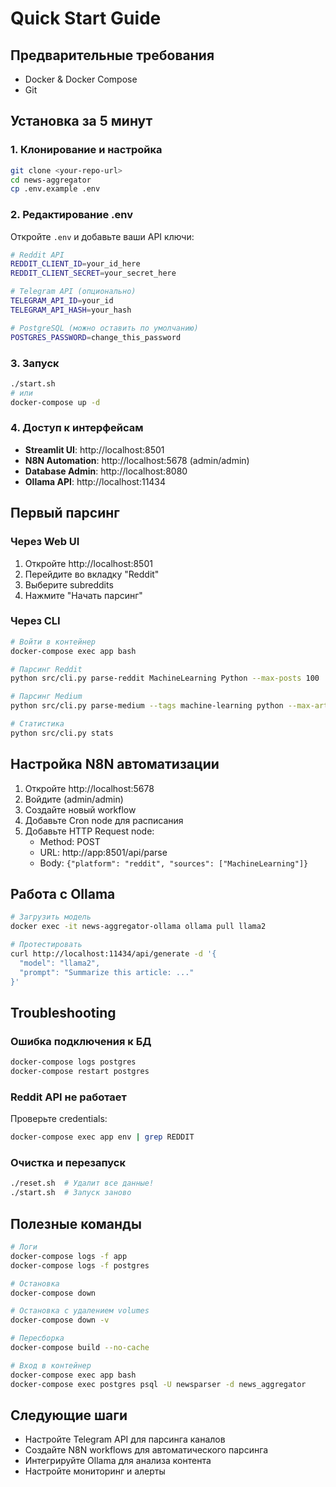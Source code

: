 # Quick Start Guide

## Предварительные требования

- Docker & Docker Compose
- Git

## Установка за 5 минут

### 1. Клонирование и настройка

```bash
git clone <your-repo-url>
cd news-aggregator
cp .env.example .env
```

### 2. Редактирование .env

Откройте `.env` и добавьте ваши API ключи:

```bash
# Reddit API
REDDIT_CLIENT_ID=your_id_here
REDDIT_CLIENT_SECRET=your_secret_here

# Telegram API (опционально)
TELEGRAM_API_ID=your_id
TELEGRAM_API_HASH=your_hash

# PostgreSQL (можно оставить по умолчанию)
POSTGRES_PASSWORD=change_this_password
```

### 3. Запуск

```bash
./start.sh
# или
docker-compose up -d
```

### 4. Доступ к интерфейсам

- **Streamlit UI**: http://localhost:8501
- **N8N Automation**: http://localhost:5678 (admin/admin)
- **Database Admin**: http://localhost:8080
- **Ollama API**: http://localhost:11434

## Первый парсинг

### Через Web UI

1. Откройте http://localhost:8501
2. Перейдите во вкладку "Reddit"
3. Выберите subreddits
4. Нажмите "Начать парсинг"

### Через CLI

```bash
# Войти в контейнер
docker-compose exec app bash

# Парсинг Reddit
python src/cli.py parse-reddit MachineLearning Python --max-posts 100

# Парсинг Medium
python src/cli.py parse-medium --tags machine-learning python --max-articles 50

# Статистика
python src/cli.py stats
```

## Настройка N8N автоматизации

1. Откройте http://localhost:5678
2. Войдите (admin/admin)
3. Создайте новый workflow
4. Добавьте Cron node для расписания
5. Добавьте HTTP Request node:
   - Method: POST
   - URL: http://app:8501/api/parse
   - Body: `{"platform": "reddit", "sources": ["MachineLearning"]}`

## Работа с Ollama

```bash
# Загрузить модель
docker exec -it news-aggregator-ollama ollama pull llama2

# Протестировать
curl http://localhost:11434/api/generate -d '{
  "model": "llama2",
  "prompt": "Summarize this article: ..."
}'
```

## Troubleshooting

### Ошибка подключения к БД

```bash
docker-compose logs postgres
docker-compose restart postgres
```

### Reddit API не работает

Проверьте credentials:
```bash
docker-compose exec app env | grep REDDIT
```

### Очистка и перезапуск

```bash
./reset.sh  # Удалит все данные!
./start.sh  # Запуск заново
```

## Полезные команды

```bash
# Логи
docker-compose logs -f app
docker-compose logs -f postgres

# Остановка
docker-compose down

# Остановка с удалением volumes
docker-compose down -v

# Пересборка
docker-compose build --no-cache

# Вход в контейнер
docker-compose exec app bash
docker-compose exec postgres psql -U newsparser -d news_aggregator
```

## Следующие шаги

- Настройте Telegram API для парсинга каналов
- Создайте N8N workflows для автоматического парсинга
- Интегрируйте Ollama для анализа контента
- Настройте мониторинг и алерты
